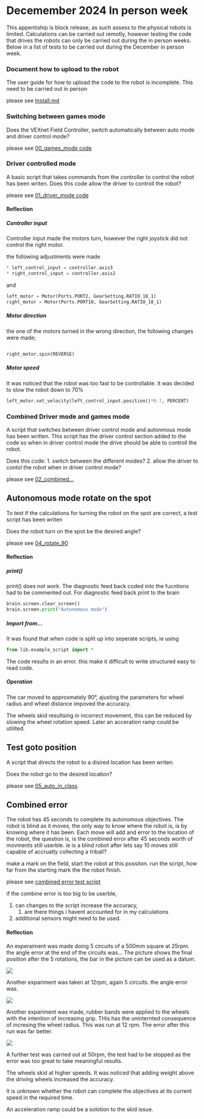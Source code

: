 # Decemember 2024 In person week

This appentiship is block release, as such assess to the physical robots is limited. Calculations can be carried out remotly, however testing the code that drives the robots can only be carried out during the in person weeks. Below in a list of tests to be carried out during the December in person week.

### Document how to upload to the robot

The user guide for how to upload the code to the robot is incomplete. This need to be carried out in person

please see [Install.md](Install.md)

### Switching between games mode

Does the VEXnet Field Controller, switch automatically between auto mode and driver control mode?

please see [00_games_mode code](src/00_games_modes.py)

### Driver controlled mode

A basic script that takes commands from the controller to control the robot has been writen. Does this code allow the driver to controll the robot?

please see [01_driver_mode code](src/01_driver_mode.py)

#### Reflection

##### Controller input

Controller input made the motors turn, however the right joystick did not control the right motor.

the following adjustments were made

```python
* left_control_input = controller.axis3
* right_control_input = controller.axis2
```

and 

```python
left_motor = Motor(Ports.PORT2, GearSetting.RATIO_18_1)
right_motor = Motor(Ports.PORT10, GearSetting.RATIO_18_1)
```

##### Motor direction

the one of the motors turned in the wrong direction, the following changes were made;

```python

right_motor.spin(REVERSE)

```

##### Motor speed

It was noticed that the robot was too fast to be controllable. it was decided to slow the robot down to 70%

```python
left_motor.set_velocity(left_control_input.position()*0.7, PERCENT)
```

### Combined Driver mode and games mode

A script that switches between driver control mode and autonmous mode has been written. This script has the driver control section added to the code so when in driver control mode the drive should be able to controll the robot.

Does this code:
    1. switch between the different modes?
    2. allow the driver to contol the robot when in driver control mode?

please see [02_combined...](src/02_combined_driver_and_games_Mode.py)

## Autonomous mode rotate on the spot

To test if the calculations for turning the robot on the spot are correct, a test script has been writen

Does the robot turn on the spot be the desired angle?

please see [04_rotate_90](src/04_rotate_90_degrees.py)

#### Reflection

##### print()

print() does not work. The diagnostic feed back coded into the fucntions had to be commented out. For diagnostic feed back print to the brain

```python
brain.screen.clear_screen()
brain.screen.print("Autonomous mode")
```

##### Import from...

It was found that when code is split up into seperate scripts, ie using

```python
from lib.example_script import *
```
The code results in an error. this make it difficult to write structured easy to read code.

##### Operation

The car moved to approxmately 90°, ajusting the parameters for wheel radius and wheel distance impoved the accuracy.

The wheels skid resultsing in incorrect movement, this can be reduced by slowing the wheel rotation speed. Later an acceration ramp could be utilited.

## Test goto position

A script that directs the robot to a disired location has been writen.

Does the robot go to the desired location?

please see [05_auto_in_class](src/05_auto_in_class.py)

## Combined error

The robot has 45 seconds to complete its autonomous objectives. The robot is blind as it moves, the only way to know where the robot is, is by knowing where it has been. Each move will add and error to the location of the robot, the question is, is the combined error after 45 seconds worth of movments still userble. ie is a blind robot after lets say 10 moves still capable of accruatly collecting a triball?

make a mark on the field, start the robot at this possiton. run the script, how far from the starting mark the the robot finish.

please see [combined error test script](src\06_combined_error.py)

if the combine error is too big to be userble, 

1. can changes to the script increase the accuracy, 
   1. are there things i havent accounted for in my calculations
2. additional sensors might need to be used.

#### Reflection

An experaiment was made doing 5 circuits of a 500mm square at 25rpm. the angle error at the end of the circuits was... The picture shows the final position after the 5 rotations, the bar in the picture can be used as a datum.

![](images\25rpm.jpeg)

Another expariment was taken at 12rpm, again 5 circuits. the angle error was.

![](images\12rpm.jpeg)

Another expariment was made, rubber bands were applied to the wheels with the intention of increasing grip. THis has the uninternted consequence of incresing the wheel radius. This was run at 12 rpm. The error after this run was far better.

![](images\12rpm_with_rubber.jpeg)

A further test was carried out at 50rpm, the test had to be stopped as the error was too great to take meaningful results.

The wheels skid at higher speeds. It was noticed that adding weight above the driving wheels increased the accuracy.

It is unknown whether the robot can complete the objectives at its current speed in the required time.

An acceleration ramp could be a solotion to the skid issue.